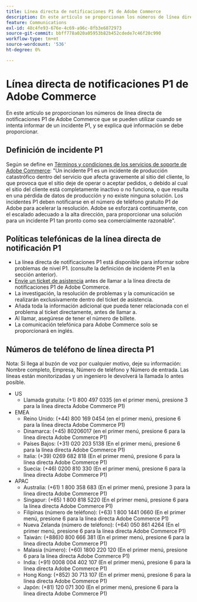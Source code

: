 ```yaml
---
title: Línea directa de notificaciones P1 de Adobe Commerce
description: En este artículo se proporcionan los números de línea directa de notificaciones P1 de Adobe Commerce que se pueden utilizar cuando se intenta informar de un incidente P1, y se explica qué información se debe proporcionar.
feature: Communications
exl-id: 48c4fe93-676e-4c69-a96c-8fb3e6872973
source-git-commit: bbff778a020a05953b82b452cdede7c46f20c990
workflow-type: tm+mt
source-wordcount: '536'
ht-degree: 0%

---
```


# Línea directa de notificaciones P1 de Adobe Commerce

En este artículo se proporcionan los números de línea directa de notificaciones P1 de Adobe Commerce que se pueden utilizar cuando se intenta informar de un incidente P1, y se explica qué información se debe proporcionar.

## Definición de incidente P1

Según se define en [Términos y condiciones de los servicios de soporte de Adobe Commerce](https://www.adobe.com/content/dam/cc/en/legal/terms/enterprise/pdfs/Magento-Support-Services-Terms-and-Conditions.pdf): &quot;Un incidente P1 es un incidente de producción catastrófico dentro del servicio que afecta gravemente al sitio del cliente, lo que provoca que el sitio deje de operar o aceptar pedidos, o debido al cual el sitio del cliente está completamente inactivo o no funciona, o que resulta en una pérdida de datos de producción y no existe ninguna solución. Los incidentes P1 deben notificarse en el número de teléfono gratuito P1 de Adobe para acelerar la resolución. Adobe se esforzará continuamente, con el escalado adecuado a la alta dirección, para proporcionar una solución para un incidente P1 tan pronto como sea comercialmente razonable&quot;.

## Políticas telefónicas de la línea directa de notificación P1

* La línea directa de notificaciones P1 está disponible para informar sobre problemas de nivel P1. (consulte la definición de incidente P1 en la sección anterior).
* [Envíe un ticket de asistencia](https://experienceleague.adobe.com/docs/commerce-knowledge-base/kb/help-center-guide/magento-help-center-user-guide.html?lang=es#submit-ticket) antes de llamar a la línea directa de notificaciones P1 de Adobe Commerce.
* La investigación, la resolución de problemas y la comunicación se realizarán exclusivamente dentro del ticket de asistencia.
* Añada toda la información adicional que pueda tener relacionada con el problema al ticket directamente, antes de llamar a.
* Al llamar, asegúrese de tener el número de billete.
* La comunicación telefónica para Adobe Commerce solo se proporcionará en inglés.

## Números de teléfono de línea directa P1

Nota: Si llega al buzón de voz por cualquier motivo, deje su información: Nombre completo, Empresa, Número de teléfono y Número de entrada. Las líneas están monitorizadas y un ingeniero le devolverá la llamada lo antes posible.

* US
   * Llamada gratuita: (+1) 800 497 0335 (en el primer menú, presione 3 para la línea directa Adobe Commerce P1)
* EMEA
   * Reino Unido: (+44) 800 169 0454 (en el primer menú, presione 6 para la línea directa Adobe Commerce P1)
   * Dinamarca: (+45) 80206017 (en el primer menú, presione 6 para la línea directa Adobe Commerce P1)
   * Países Bajos: (+31) 020 203 5138 (En el primer menú, presione 6 para la línea directa Adobe Commerce P1)
   * Italia: (+39) 0269 682 818 (En el primer menú, presione 6 para la línea directa Adobe Commerce P1)
   * Suecia: (+46) 0200 810 330 (En el primer menú, presione 6 para la línea directa Adobe Commerce P1)
* APAC
   * Australia: (+61) 1 800 358 683 (En el primer menú, presione 3 para la línea directa Adobe Commerce P1)
   * Singapur: (+65) 1 800 818 5220 (En el primer menú, presione 6 para la línea directa Adobe Commerce P1)
   * Filipinas (número de teléfono): (+63) 1 800 1441 0660 (En el primer menú, presione 6 para la línea directa Adobe Commerce P1)
   * Nueva Zelanda (número de teléfono): (+64) 050 861 4264 (En el primer menú, presione 6 para la línea directa Adobe Commerce P1)
   * Taiwán: (+886)0 800 666 381 (En el primer menú, presione 6 para la línea directa Adobe Commerce P1)
   * Malasia (número): (+60) 1800 220 120 (En el primer menú, presione 6 para la línea directa Adobe Commerce P1)
   * India: (+91) 0008 004 402 107 (En el primer menú, presione 6 para la línea directa Adobe Commerce P1)
   * Hong Kong: (+852) 30 713 107 (En el primer menú, presione 6 para la línea directa Adobe Commerce P1)
   * Japón: (+81) 120 071 300 (En el primer menú, presione 6 para la línea directa Adobe Commerce P1)
